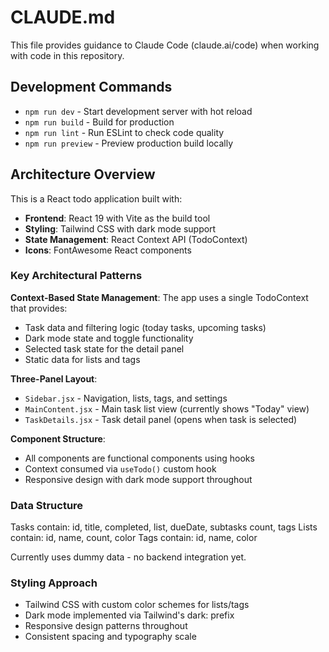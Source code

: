 # CLAUDE.md

This file provides guidance to Claude Code (claude.ai/code) when working with code in this repository.

## Development Commands

- `npm run dev` - Start development server with hot reload
- `npm run build` - Build for production
- `npm run lint` - Run ESLint to check code quality
- `npm run preview` - Preview production build locally

## Architecture Overview

This is a React todo application built with:
- **Frontend**: React 19 with Vite as the build tool
- **Styling**: Tailwind CSS with dark mode support
- **State Management**: React Context API (TodoContext)
- **Icons**: FontAwesome React components

### Key Architectural Patterns

**Context-Based State Management**: The app uses a single TodoContext that provides:
- Task data and filtering logic (today tasks, upcoming tasks)
- Dark mode state and toggle functionality
- Selected task state for the detail panel
- Static data for lists and tags

**Three-Panel Layout**: 
- `Sidebar.jsx` - Navigation, lists, tags, and settings
- `MainContent.jsx` - Main task list view (currently shows "Today" view)
- `TaskDetails.jsx` - Task detail panel (opens when task is selected)

**Component Structure**:
- All components are functional components using hooks
- Context consumed via `useTodo()` custom hook
- Responsive design with dark mode support throughout

### Data Structure

Tasks contain: id, title, completed, list, dueDate, subtasks count, tags
Lists contain: id, name, count, color
Tags contain: id, name, color

Currently uses dummy data - no backend integration yet.

### Styling Approach

- Tailwind CSS with custom color schemes for lists/tags
- Dark mode implemented via Tailwind's dark: prefix
- Responsive design patterns throughout
- Consistent spacing and typography scale